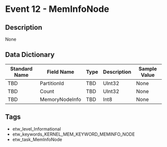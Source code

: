 # Event 12 - MemInfoNode

## Description
None

## Data Dictionary
|Standard Name|Field Name|Type|Description|Sample Value|
|---|---|---|---|---|
|TBD|PartitionId|TBD|UInt32|None|None|
|TBD|Count|TBD|UInt32|None|None|
|TBD|MemoryNodeInfo|TBD|Int8|None|None|

## Tags
* etw_level_Informational
* etw_keywords_KERNEL_MEM_KEYWORD_MEMINFO_NODE
* etw_task_MemInfoNode